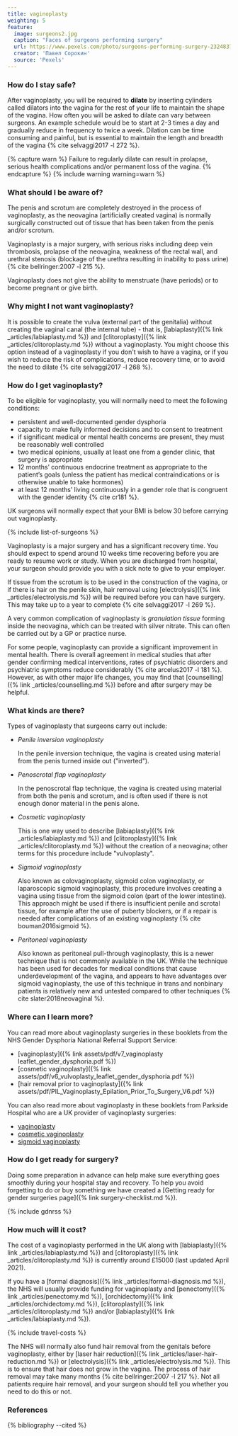 ```yaml
---
title: vaginoplasty
weighting: 5
feature:
  image: surgeons2.jpg
  caption: "Faces of surgeons performing surgery"
  url: https://www.pexels.com/photo/surgeons-performing-surgery-2324837/
  creator: 'Павел Сорокин'
  source: 'Pexels'
---
```


### How do I stay safe?

After vaginoplasty, you will be required to **dilate** by inserting cylinders called dilators into the vagina for the rest of your life to maintain the shape of the vagina. How often you will be asked to dilate can vary between surgeons. An example schedule would be to start at 2-3 times a day and gradually reduce in frequency to twice a week. Dilation can be time consuming and painful, but is essential to maintain the length and breadth of the vagina {% cite selvaggi2017 -l 272 %}.

{% capture warn %}
Failure to regularly dilate can result in prolapse, serious health complications and/or permanent loss of the vagina.
{% endcapture %}
{% include warning warning=warn %}

### What should I be aware of?

The penis and scrotum are completely destroyed in the process of vaginoplasty, as the neovagina (artificially created vagina) is normally surgically constructed out of tissue that has been taken from the penis and/or scrotum.

Vaginoplasty is a major surgery, with serious risks including deep vein thrombosis, prolapse of the neovagina, weakness of the rectal wall, and urethral stenosis (blockage of the urethra resulting in inability to pass urine) {% cite bellringer:2007 -l 215 %}.

Vaginoplasty does not give the ability to menstruate (have periods) or to become pregnant or give birth.

### Why might I not want vaginoplasty?

It is possible to create the vulva (external part of the genitalia) without creating the vaginal canal (the internal tube) - that is, [labiaplasty]({% link _articles/labiaplasty.md %}) and [clitoroplasty]({% link _articles/clitoroplasty.md %}) without a vaginoplasty. You might choose this option instead of a vaginoplasty if you don't wish to have a vagina, or if you wish to reduce the risk of complications, reduce recovery time, or to avoid the need to dilate {% cite selvaggi2017 -l 268 %}.

### How do I get vaginoplasty?

To be eligible for vaginoplasty, you will normally need to meet the following conditions:

- persistent and well-documented gender dysphoria
- capacity to make fully informed decisions and to consent to treatment
- if significant medical or mental health concerns are present, they must be reasonably well controlled
- two medical opinions, usually at least one from a gender clinic, that surgery is appropriate 
- 12 months’ continuous endocrine treatment as appropriate to the
patient’s goals (unless the patient has medical contraindications
or is otherwise unable to take hormones)
- at least 12 months’ living continuously in a gender role that is
congruent with the gender identity {% cite cr181 %}.

UK surgeons will normally expect that your BMI is below 30 before carrying out vaginoplasty.

{% include list-of-surgeons %}

Vaginoplasty is a major surgery and has a significant recovery time. You should expect to spend around 10 weeks time recovering before you are ready to resume work or study. When you are discharged from hospital, your surgeon should provide you with a sick note to give to your employer.

If tissue from the scrotum is to be used in the construction of the vagina, or if there is hair on the penile skin, hair removal using [electrolysis]({% link _articles/electrolysis.md %}) will be required before you can have surgery. This may take up to a year to complete {% cite selvaggi2017 -l 269 %}.

A very common complication of vaginoplasty is *granulation tissue* forming inside the neovagina, which can be treated with silver nitrate. This can often be carried out by a GP or practice nurse.

For some people, vaginoplasty can provide a significant improvement in mental health. There is overall agreement in medical studies that after gender confirming medical interventions, rates of psychiatric disorders and psychiatric symptoms reduce considerably {% cite arcelus2017 -l 181 %}. However, as with other major life changes, you may find that [counselling]({% link _articles/counselling.md %}) before and after surgery may be helpful.

### What kinds are there?

Types of vaginoplasty that surgeons carry out include:

- *Penile inversion vaginoplasty*

  In the penile inversion technique, the vagina is created using material from the penis turned inside out ("inverted").

- *Penoscrotal flap vaginoplasty*

  In the penoscrotal flap technique, the vagina is created using material from both the penis and scrotum, and is often used if there is not enough donor material in the penis alone.

- *Cosmetic vaginoplasty*

  This is one way used to describe [labiaplasty]({% link _articles/labiaplasty.md %}) and [clitoroplasty]({% link _articles/clitoroplasty.md %}) without the creation of a neovagina; other terms for this procedure include "vulvoplasty".

- *Sigmoid vaginoplasty*

  Also known as colovaginoplasty, sigmoid colon vaginoplasty, or laparoscopic sigmoid vaginoplasty, this procedure involves creating a vagina using tissue from the sigmoid colon (part of the lower intestine). This approach might be used if there is insufficient penile and scrotal tissue, for example after the use of puberty blockers, or if a repair is needed after complications of an existing vaginoplasty {% cite bouman2016sigmoid %}.

- *Peritoneal vaginoplasty*

  Also known as peritoneal pull-through vaginoplasty, this is a newer technique that is not commonly available in the UK. While the technique has been used for decades for medical conditions that cause underdevelopment of the vagina, and appears to have advantages over sigmoid vaginoplasty, the use of this technique in trans and nonbinary patients is relatively new and untested compared to other techniques {% cite slater2018neovaginal %}.

### Where can I learn more?

You can read more about vaginoplasty surgeries in these booklets from the NHS Gender Dysphoria National Referral Support Service:

- [vaginoplasty]({% link assets/pdf/v7_vaginoplasty leaflet_gender_dysphoria.pdf %})
- [cosmetic vaginoplasty]({% link assets/pdf/v6_vulvoplasty_leaflet_gender_dysphoria.pdf %})
- [hair removal prior to vaginoplasty]({% link assets/pdf/PIL_Vaginoplasty_Epilation_Prior_To_Surgery_V6.pdf %})

You can also read more about vaginoplasty in these booklets from Parkside Hospital who are a UK provider of vaginoplasty surgeries:

- [vaginoplasty](https://cavuhb.nhs.wales/files/specialised-medicine/welsh-gender-service/vaginoplasty-2021-pdf/?content-type=application/pdf)
- [cosmetic vaginoplasty](https://cavuhb.nhs.wales/files/specialised-medicine/welsh-gender-service/labioplasty-2021-pdf/?content-type=application/pdf)
- [sigmoid vaginoplasty](https://cavuhb.nhs.wales/files/specialised-medicine/welsh-gender-service/intestinal-vaginoplasty-pdf/?content-type=application/pdf)

### How do I get ready for surgery?

Doing some preparation in advance can help make sure everything goes smoothly during your hospital stay and recovery. To help you avoid forgetting to do or buy something we have created a [Getting ready for gender surgeries page]({% link surgery-checklist.md %}).

{% include gdnrss %}

### How much will it cost?

The cost of a vaginoplasty performed in the UK along with [labiaplasty]({% link _articles/labiaplasty.md %}) and [clitoroplasty]({% link _articles/clitoroplasty.md %}) is currently around £15000 (last updated April 2021).

If you have a [formal diagnosis]({% link _articles/formal-diagnosis.md %}), the NHS will usually provide funding for vaginoplasty and [penectomy]({% link _articles/penectomy.md %}), [orchidectomy]({% link _articles/orchidectomy.md %}), [clitoroplasty]({% link _articles/clitoroplasty.md %}) and/or [labiaplasty]({% link _articles/labiaplasty.md %}). 

{% include travel-costs %}

The NHS will normally also fund hair removal from the genitals before vaginoplasty, either by [laser hair reduction]({% link _articles/laser-hair-reduction.md %}) or [electrolysis]({% link _articles/electrolysis.md %}). This is to ensure that hair does not grow in the vagina. The process of hair removal may take many months {% cite bellringer:2007 -l 217 %}. Not all patients require hair removal, and your surgeon should tell you whether you need to do this or not.

### References

{% bibliography --cited %}  
